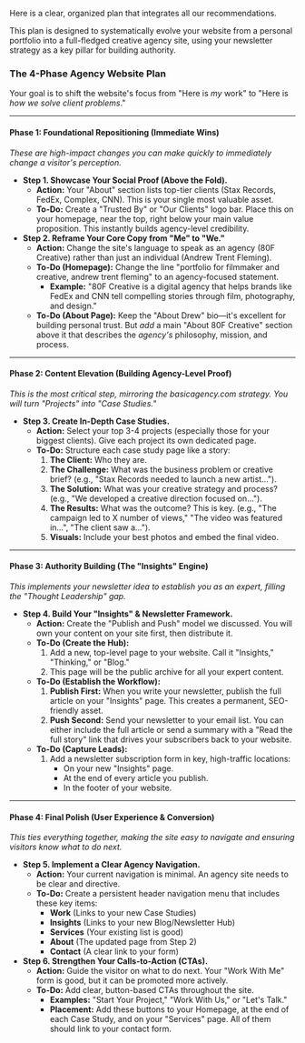 Here is a clear, organized plan that integrates all our recommendations.

This plan is designed to systematically evolve your website from a personal portfolio into a full-fledged creative agency site, using your newsletter strategy as a key pillar for building authority.

### **The 4-Phase Agency Website Plan**

Your goal is to shift the website's focus from "Here is *my* work" to "Here is *how we solve client problems*."

---

#### **Phase 1: Foundational Repositioning (Immediate Wins)**

*These are high-impact changes you can make quickly to immediately change a visitor's perception.*

* **Step 1\. Showcase Your Social Proof (Above the Fold).**  
  * **Action:** Your "About" section lists top-tier clients (Stax Records, FedEx, Complex, CNN). This is your single most valuable asset.  
  * **To-Do:** Create a "Trusted By" or "Our Clients" logo bar. Place this on your homepage, near the top, right below your main value proposition. This instantly builds agency-level credibility.  
* **Step 2\. Reframe Your Core Copy from "Me" to "We."**  
  * **Action:** Change the site's language to speak as an agency (80F Creative) rather than just an individual (Andrew Trent Fleming).  
  * **To-Do (Homepage):** Change the line "portfolio for filmmaker and creative, andrew trent fleming" to an agency-focused statement.  
    * **Example:** "80F Creative is a digital agency that helps brands like FedEx and CNN tell compelling stories through film, photography, and design."  
  * **To-Do (About Page):** Keep the "About Drew" bio—it's excellent for building personal trust. But *add* a main "About 80F Creative" section above it that describes the *agency's* philosophy, mission, and process.

---

#### **Phase 2: Content Elevation (Building Agency-Level Proof)**

*This is the most critical step, mirroring the basicagency.com strategy. You will turn "Projects" into "Case Studies."*

* **Step 3\. Create In-Depth Case Studies.**  
  * **Action:** Select your top 3-4 projects (especially those for your biggest clients). Give each project its own dedicated page.  
  * **To-Do:** Structure each case study page like a story:  
    1. **The Client:** Who they are.  
    2. **The Challenge:** What was the business problem or creative brief? (e.g., "Stax Records needed to launch a new artist...").  
    3. **The Solution:** What was your creative strategy and process? (e.g., "We developed a creative direction focused on...").  
    4. **The Results:** What was the outcome? This is key. (e.g., "The campaign led to X number of views," "The video was featured in...", "The client saw a...").  
    5. **Visuals:** Include your best photos and embed the final video.

---

#### **Phase 3: Authority Building (The "Insights" Engine)**

*This implements your newsletter idea to establish you as an expert, filling the "Thought Leadership" gap.*

* **Step 4\. Build Your "Insights" & Newsletter Framework.**  
  * **Action:** Create the "Publish and Push" model we discussed. You will own your content on your site first, then distribute it.  
  * **To-Do (Create the Hub):**  
    1. Add a new, top-level page to your website. Call it "Insights," "Thinking," or "Blog."  
    2. This page will be the public archive for all your expert content.  
  * **To-Do (Establish the Workflow):**  
    1. **Publish First:** When you write your newsletter, publish the full article on your "Insights" page. This creates a permanent, SEO-friendly asset.  
    2. **Push Second:** Send your newsletter to your email list. You can either include the full article or send a summary with a "Read the full story" link that drives your subscribers back to your website.  
  * **To-Do (Capture Leads):**  
    1. Add a newsletter subscription form in key, high-traffic locations:  
       * On your new "Insights" page.  
       * At the end of every article you publish.  
       * In the footer of your website.

---

#### **Phase 4: Final Polish (User Experience & Conversion)**

*This ties everything together, making the site easy to navigate and ensuring visitors know what to do next.*

* **Step 5\. Implement a Clear Agency Navigation.**  
  * **Action:** Your current navigation is minimal. An agency site needs to be clear and directive.  
  * **To-Do:** Create a persistent header navigation menu that includes these key items:  
    * **Work** (Links to your new Case Studies)  
    * **Insights** (Links to your new Blog/Newsletter Hub)  
    * **Services** (Your existing list is good)  
    * **About** (The updated page from Step 2\)  
    * **Contact** (A clear link to your form)  
* **Step 6\. Strengthen Your Calls-to-Action (CTAs).**  
  * **Action:** Guide the visitor on what to do next. Your "Work With Me" form is good, but it can be promoted more actively.  
  * **To-Do:** Add clear, button-based CTAs throughout the site.  
    * **Examples:** "Start Your Project," "Work With Us," or "Let's Talk."  
    * **Placement:** Add these buttons to your Homepage, at the end of each Case Study, and on your "Services" page. All of them should link to your contact form.